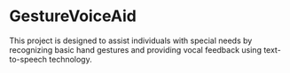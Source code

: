 # GestureVoiceAid
This project is designed to assist individuals with special needs by recognizing basic hand gestures and providing vocal feedback using text-to-speech technology.

